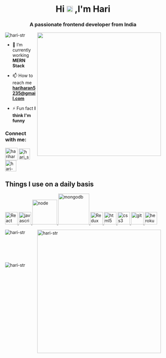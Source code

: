 <h1 align="center">Hi <img src='https://github.githubassets.com/images/icons/emoji/unicode/1f44b.png' width='20' alt='hi'/> ,I'm Hari</h1>
<h3 align="center">A passionate frontend developer from India</h3>
<img align="right" width="400" src="https://nordiccoder.com/app/uploads/2019/03/front-end-developers-openings-1.gif" />
<p align="left"> <img src="https://komarev.com/ghpvc/?username=hari-str&label=Profile%20views&color=0e75b6&style=flat" alt="hari-str" /> </p>


- 🌱 I’m currently working **MERN Stack**

- 📫 How to reach me **hariharan5235@gmail.com**

- ⚡ Fun fact **I think I'm funny**

<h3 align="left">Connect with me:</h3>
<p align="left">
<a href="https://www.linkedin.com/in/hariharanganesan99/" target="_blank"><img align="center" src="https://res.cloudinary.com/sportryfitshop/image/upload/v1671702979/linkedin_czvgp7.svg" alt="hariharan ganesan"  width="40" /></a>
<a href="https://instagram.com/hari_str_99" target="_blank"><img align="center" src="https://res.cloudinary.com/sportryfitshop/image/upload/v1671702979/insta_bo5gbl.svg" alt="hari_str_99" width="36" /></a>
<a href="https://www.facebook.com/danger.hari.146/" target="_blank"><img align="center" src="https://res.cloudinary.com/sportryfitshop/image/upload/v1671703086/fb_qc9nxy.svg" alt="hari-str"  width="36" /></a>
</p>

## Things I use on a daily basis


<p align="left"> 
<a href="https://reactjs.org/" target="_blank" rel="noreferrer"><img src="https://res.cloudinary.com/sportryfitshop/image/upload/v1671702162/react_xvuowb.svg" title="React" alt="React" width="40" height="40"/> </a>
<a href="https://github.com/devicons/devicon/blob/master/icons/javascript/javascript-original.svg" target="_blank" rel="noreferrer"> 
<img src="https://res.cloudinary.com/sportryfitshop/image/upload/v1671701765/js_aj6mw0.svg" alt="javascript" title="JavaScript" width="40" height="40"/> </a>
 <a href="https://nodejs.org/en/" target="_blank" rel="noreferrer"> <img src="https://res.cloudinary.com/sportryfitshop/image/upload/v1671702163/node_mtamtm.svg" alt="node" width="80" title="NodeJs"/> </a>
   <a href="https://www.mongodb.com/" target="_blank" rel="noreferrer"> <img src="https://res.cloudinary.com/sportryfitshop/image/upload/v1671702162/mongo_y9i8lu.svg" alt="mongodb" width="100" title="MongoDB"/>
 <a href="https://react-redux.js.org/" target="_blank" rel="noreferrer"><img src="https://res.cloudinary.com/sportryfitshop/image/upload/v1671703518/redux_h6enus.svg" title="Redux" alt="Redux" width="40"/> </a>
 </a>
<a href="https://www.w3.org/html/" target="_blank" rel="noreferrer"> <img src="https://res.cloudinary.com/sportryfitshop/image/upload/v1671702162/html_znrdhq.svg" alt="html5" width="40" height="40" title="HTML"/> </a>
<a href="https://www.w3schools.com/css/" target="_blank" rel="noreferrer"> <img src="https://res.cloudinary.com/sportryfitshop/image/upload/v1671702162/css_laxsj1.svg" alt="css3" width="40" height="40" title="CSS"/> </a>  
<a href="https://git-scm.com/" target="_blank" rel="noreferrer"> <img src="https://www.vectorlogo.zone/logos/git-scm/git-scm-icon.svg" alt="git" width="40" height="40" title="Git"/> </a> <a href="https://heroku.com" target="_blank" rel="noreferrer"> <img src="https://www.vectorlogo.zone/logos/heroku/heroku-icon.svg" alt="heroku" width="40" height="40" title="Heroku"/> </a>   </p>



<p><img align="left" src="https://github-readme-stats.vercel.app/api/top-langs?username=hari-str&show_icons=true&locale=en&layout=compact" alt="hari-str" /></p>

<p>&nbsp;<img align="right" src="https://github-readme-stats.vercel.app/api?username=hari-str&show_icons=true&locale=en" alt="hari-str" width="400" /></p> <br/><br/><br/>

<p><img align="center" src="https://github-readme-streak-stats.herokuapp.com/?user=hari-str&" alt="hari-str" style="margin-top:10px"/></p>


